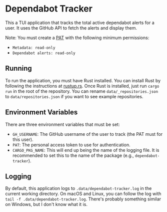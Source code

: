 # Dependabot Tracker

This a TUI application that tracks the total active dependabot alerts for a user. It uses the GitHub API to fetch the alerts and display them.

Note: You must create a [PAT](https://docs.github.com/en/authentication/keeping-your-account-and-data-secure/managing-your-personal-access-tokens#creating-a-fine-grained-personal-access-token) with the following minimum permissions:
- `Metadata: read-only`
- `Dependabot alerts: read-only`

## Running
To run the application, you must have Rust installed. You can install Rust by following the instructions at [rustup.rs](https://rustup.rs/). Once Rust is installed, just run `cargo run` in the root of the repository. You can rename `data/_repositories.json` to `data/repositories.json` if you want to see example repositories.

## Environment Variables
There are three environment variables that must be set:
- `GH_USERNAME`: The GitHub username of the user to track (the PAT must for this user).
- `PAT`: The personal access token to use for authentication.
- `CARGO_PKG_NAME`: This will end up being the name of the logging file. It is recommended to set this to the name of the package (e.g., `dependabot-tracker`).

## Logging
By default, this application logs to `.data/dependabot-tracker.log` in the current working directory. On macOS and Linux, you can follow the log with `tail -f .data/dependabot-tracker.log`. There's probably something similar on Windows, but I don't know what it is.